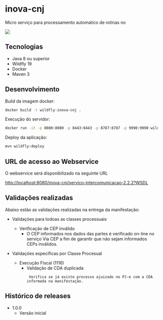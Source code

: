 # inova-cnj

Micro serviço para processamento automatico de rotinas no

![](header.png)

## Tecnologias

* Java 8 ou superior
* Wildfly 19
* Docker
* Maven 3


## Desenvolvimento

Build da imagem docker:

```sh
docker build -t wildfly-inova-cnj .
```

Execução do servidor:

```sh
docker run -it -p 8080:8080 -p 8443:8443 -p 8787:8787 -p 9990:9990 wildfly-inova-cnj
```

Deploy da aplicação:

```sh
mvn wildfly:deploy
```

## URL de acesso ao Webservice

O webservice será disponibilizado na seguinte URL

[http://localhost:8080/inova-cnj/servico-intercomunicacao-2.2.2?WSDL](http://localhost:8080/inova-cnj/servico-intercomunicacao-2.2.2?WSDL)

## Validações realizadas

Abaixo estão as validações realizadas na entrega da manifestação:

* Validações para todoas as classes processuais
    * Verificação de CEP inválido
        * O CEP informados nos dados das partes é verificado on-line no serviço Via CEP a fim de garantir que não sejam informados CEPs inválidos.

* Validações específicas por Classe Procesual
    * Execução Fiscal (1116)
        * Validação de CDA duplicada
            ```
             Verifica se já existe processo ajuizado no PJ-e com a CDA informada na manifestação.
            ```

## Histórico de releases

* 1.0.0
    * Versão inicial